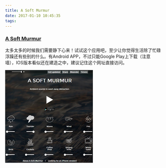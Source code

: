 ```yaml
---
title: A Soft Murmur
date: 2017-01-10 10:45:35
tags:
---
```


### [A Soft Murmur](http://asoftmurmur.com/)

太多太多的时候我们需要静下心来！试试这个应用吧，至少让你觉得生活除了忙碌浮躁还有些别的什么。有Android APP，不过只能Google Play上下载（注意墙），IOS版本看似还在建造之中，建议记住这个网址直接访问。

![Snapshot of A Soft Murmur](img/asoftmurmur.png)
